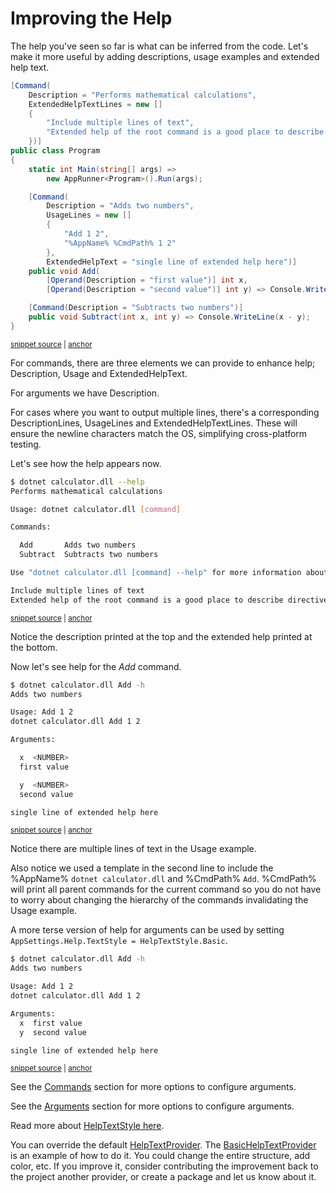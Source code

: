 # Improving the Help

The help you've seen so far is what can be inferred from the code. 
Let's make it more useful by adding descriptions, usage examples and extended help text.

<!-- snippet: getting-started-300-calculator -->
<a id='snippet-getting-started-300-calculator'></a>
```cs
[Command(
    Description = "Performs mathematical calculations",
    ExtendedHelpTextLines = new []
    {
        "Include multiple lines of text",
        "Extended help of the root command is a good place to describe directives for the app"
    })]
public class Program
{
    static int Main(string[] args) =>
        new AppRunner<Program>().Run(args);

    [Command(
        Description = "Adds two numbers",
        UsageLines = new []
        {
            "Add 1 2",
            "%AppName% %CmdPath% 1 2"
        },
        ExtendedHelpText = "single line of extended help here")]
    public void Add(
        [Operand(Description = "first value")] int x,
        [Operand(Description = "second value")] int y) => Console.WriteLine(x + y);

    [Command(Description = "Subtracts two numbers")]
    public void Subtract(int x, int y) => Console.WriteLine(x - y);
}
```
<sup><a href='https://github.com/bilal-fazlani/commanddotnet/blob/master/CommandDotNet.DocExamples/GettingStarted/Getting_Started_300_Help.cs#L12-L40' title='Snippet source file'>snippet source</a> | <a href='#snippet-getting-started-300-calculator' title='Start of snippet'>anchor</a></sup>
<!-- endSnippet -->

For commands, there are three elements we can provide to enhance help; Description, Usage and ExtendedHelpText.

For arguments we have Description.

For cases where you want to output multiple lines, there's a corresponding DescriptionLines, UsageLines and ExtendedHelpTextLines. 
These will ensure the newline characters match the OS, simplifying cross-platform testing.

Let's see how the help appears now.

<!-- snippet: getting-started-300-calculator-help -->
<a id='snippet-getting-started-300-calculator-help'></a>
```bash
$ dotnet calculator.dll --help
Performs mathematical calculations

Usage: dotnet calculator.dll [command]

Commands:

  Add       Adds two numbers
  Subtract  Subtracts two numbers

Use "dotnet calculator.dll [command] --help" for more information about a command.

Include multiple lines of text
Extended help of the root command is a good place to describe directives for the app
```
<sup><a href='https://github.com/bilal-fazlani/commanddotnet/blob/master/CommandDotNet.DocExamples/BashSnippets/getting-started-300-calculator-help.bash#L1-L16' title='Snippet source file'>snippet source</a> | <a href='#snippet-getting-started-300-calculator-help' title='Start of snippet'>anchor</a></sup>
<!-- endSnippet -->

Notice the description printed at the top and the extended help printed at the bottom.

Now let's see help for the _Add_ command.

<!-- snippet: getting-started-300-calculator-add-help -->
<a id='snippet-getting-started-300-calculator-add-help'></a>
```bash
$ dotnet calculator.dll Add -h
Adds two numbers

Usage: Add 1 2
dotnet calculator.dll Add 1 2

Arguments:

  x  <NUMBER>
  first value

  y  <NUMBER>
  second value

single line of extended help here
```
<sup><a href='https://github.com/bilal-fazlani/commanddotnet/blob/master/CommandDotNet.DocExamples/BashSnippets/getting-started-300-calculator-add-help.bash#L1-L17' title='Snippet source file'>snippet source</a> | <a href='#snippet-getting-started-300-calculator-add-help' title='Start of snippet'>anchor</a></sup>
<!-- endSnippet -->

Notice there are multiple lines of text in the Usage example. 

Also notice we used a template in the second line to include the %AppName% `dotnet calculator.dll` and %CmdPath% `Add`. %CmdPath% will print all parent commands for the current command so you do not have to worry about changing the hierarchy of the commands invalidating the Usage example.

A more terse version of help for arguments can be used by setting `AppSettings.Help.TextStyle = HelpTextStyle.Basic`.

<!-- snippet: getting-started-300-calculator-add-basic-help -->
<a id='snippet-getting-started-300-calculator-add-basic-help'></a>
```bash
$ dotnet calculator.dll Add -h
Adds two numbers

Usage: Add 1 2
dotnet calculator.dll Add 1 2

Arguments:
  x  first value
  y  second value

single line of extended help here
```
<sup><a href='https://github.com/bilal-fazlani/commanddotnet/blob/master/CommandDotNet.DocExamples/BashSnippets/getting-started-300-calculator-add-basic-help.bash#L1-L13' title='Snippet source file'>snippet source</a> | <a href='#snippet-getting-started-300-calculator-add-basic-help' title='Start of snippet'>anchor</a></sup>
<!-- endSnippet -->

See the [Commands](../Commands/commands.md) section for more options to configure arguments.

See the [Arguments](../Arguments/arguments.md) section for more options to configure arguments.

Read more about [HelpTextStyle here](../Help/help.md#textstyle). 

You can override the default [HelpTextProvider](https://github.com/bilal-fazlani/commanddotnet/blob/master/CommandDotNet/Help/HelpTextProvider.cs).  The [BasicHelpTextProvider](https://github.com/bilal-fazlani/commanddotnet/blob/master/CommandDotNet/Help/BasicHelpTextProvider.cs) is an example of how to do it. You could change the entire structure, add color, etc. If you improve it, consider contributing the improvement back to the project another provider, or create a package and let us know about it.

